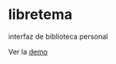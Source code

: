 # libretema
interfaz de biblioteca personal

Ver la [demo](https://albertoapedra.github.io/libretema/)